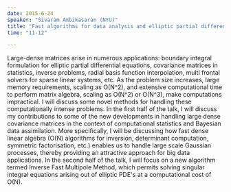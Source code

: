 ```yaml
---
date: 2015-6-24
speaker: "Sivaram Ambikasaran (NYU)"
title: "Fast algorithms for data analysis and elliptic partial differential equations"
time: "11-12" 

---
```

Large-dense matrices arise in numerous applications: boundary
integral formulation for elliptic partial differential equations,
covariance matrices in statistics, inverse problems, radial basis function
interpolation, multi frontal solvers for sparse linear systems, etc. As
the problem size increases, large memory requirements, scaling as O(N^2),
and extensive computational time to perform matrix algebra, scaling as
O(N^2) or O(N^3), make computations impractical. I will discuss some novel
methods for handling these computationally intense problems. In the first
half of the talk, I will discuss my contributions to some of the new
developments in handling large dense covariance matrices in the context of
computational statistics and Bayesian data assimilation. More
specifically, I will be discussing how fast dense linear algebra (O(N)
algorithms for inversion, determinant computation, symmetric
factorisation, etc.) enables us to handle large scale Gaussian processes,
thereby providing an attractive approach for big data applications. In the
second half of the talk, I will focus on a new algorithm termed Inverse
Fast Multipole Method, which permits solving singular integral equations
arising out of elliptic PDE's at a computational cost of O(N).
